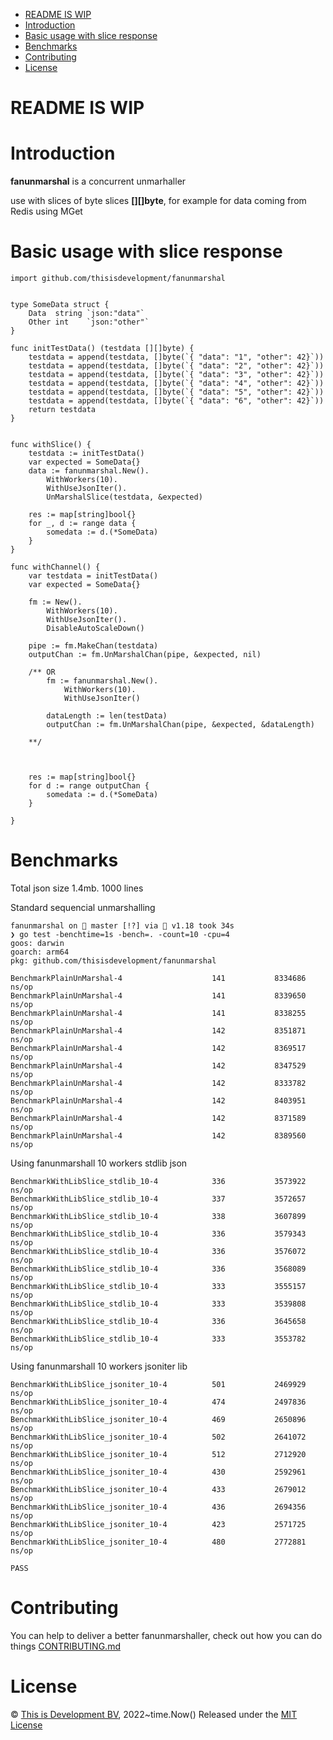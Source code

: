 - [README IS WIP](#readme-is-wip)
- [Introduction](#introduction)
- [Basic usage with slice response](#basic-usage-with-slice-response)
- [Benchmarks](#benchmarks)
- [Contributing](#contributing)
- [License](#license)

# README IS WIP 

# Introduction
**fanunmarshal** is a concurrent unmarhaller

use with slices of byte slices **[][]byte**, for example for data coming from Redis using MGet

# Basic usage with slice response
```
import github.com/thisisdevelopment/fanunmarshal


type SomeData struct {
	Data  string `json:"data"`
	Other int    `json:"other"`
}

func initTestData() (testdata [][]byte) {
	testdata = append(testdata, []byte(`{ "data": "1", "other": 42}`))
	testdata = append(testdata, []byte(`{ "data": "2", "other": 42}`))
	testdata = append(testdata, []byte(`{ "data": "3", "other": 42}`))
	testdata = append(testdata, []byte(`{ "data": "4", "other": 42}`))
	testdata = append(testdata, []byte(`{ "data": "5", "other": 42}`))
	testdata = append(testdata, []byte(`{ "data": "6", "other": 42}`))
	return testdata
}


func withSlice() {
    testdata := initTestData() 
	var expected = SomeData{}
	data := fanunmarshal.New().
		WithWorkers(10).
		WithUseJsonIter().
		UnMarshalSlice(testdata, &expected)

	res := map[string]bool{}
	for _, d := range data {
		somedata := d.(*SomeData)
	}
}

func withChannel() {
    var testdata = initTestData()
	var expected = SomeData{}

	fm := New().
		WithWorkers(10).
		WithUseJsonIter().
		DisableAutoScaleDown()

	pipe := fm.MakeChan(testdata)
	outputChan := fm.UnMarshalChan(pipe, &expected, nil)

    /** OR
    	fm := fanunmarshal.New().
	    	WithWorkers(10).
		    WithUseJsonIter()

        dataLength := len(testData)
    	outputChan := fm.UnMarshalChan(pipe, &expected, &dataLength)

    **/ 



	res := map[string]bool{}
	for d := range outputChan {
		somedata := d.(*SomeData)
	}

}
```




# Benchmarks

Total json size 1.4mb. 1000 lines

Standard sequencial unmarshalling

```
fanunmarshal on  master [!?] via 🐹 v1.18 took 34s 
❯ go test -benchtime=1s -bench=. -count=10 -cpu=4
goos: darwin
goarch: arm64
pkg: github.com/thisisdevelopment/fanunmarshal

BenchmarkPlainUnMarshal-4                    141           8334686 ns/op
BenchmarkPlainUnMarshal-4                    141           8339650 ns/op
BenchmarkPlainUnMarshal-4                    141           8338255 ns/op
BenchmarkPlainUnMarshal-4                    142           8351871 ns/op
BenchmarkPlainUnMarshal-4                    142           8369517 ns/op
BenchmarkPlainUnMarshal-4                    142           8347529 ns/op
BenchmarkPlainUnMarshal-4                    142           8333782 ns/op
BenchmarkPlainUnMarshal-4                    142           8403951 ns/op
BenchmarkPlainUnMarshal-4                    142           8371589 ns/op
BenchmarkPlainUnMarshal-4                    142           8389560 ns/op
```
Using fanunmarshall 10 workers stdlib json
```
BenchmarkWithLibSlice_stdlib_10-4            336           3573922 ns/op
BenchmarkWithLibSlice_stdlib_10-4            337           3572657 ns/op
BenchmarkWithLibSlice_stdlib_10-4            338           3607899 ns/op
BenchmarkWithLibSlice_stdlib_10-4            336           3579343 ns/op
BenchmarkWithLibSlice_stdlib_10-4            336           3576072 ns/op
BenchmarkWithLibSlice_stdlib_10-4            336           3568089 ns/op
BenchmarkWithLibSlice_stdlib_10-4            333           3555157 ns/op
BenchmarkWithLibSlice_stdlib_10-4            333           3539808 ns/op
BenchmarkWithLibSlice_stdlib_10-4            336           3645658 ns/op
BenchmarkWithLibSlice_stdlib_10-4            333           3553782 ns/op
```
Using fanunmarshall 10 workers jsoniter lib
```
BenchmarkWithLibSlice_jsoniter_10-4          501           2469929 ns/op
BenchmarkWithLibSlice_jsoniter_10-4          474           2497836 ns/op
BenchmarkWithLibSlice_jsoniter_10-4          469           2650896 ns/op
BenchmarkWithLibSlice_jsoniter_10-4          502           2641072 ns/op
BenchmarkWithLibSlice_jsoniter_10-4          512           2712920 ns/op
BenchmarkWithLibSlice_jsoniter_10-4          430           2592961 ns/op
BenchmarkWithLibSlice_jsoniter_10-4          433           2679012 ns/op
BenchmarkWithLibSlice_jsoniter_10-4          436           2694356 ns/op
BenchmarkWithLibSlice_jsoniter_10-4          423           2571725 ns/op
BenchmarkWithLibSlice_jsoniter_10-4          480           2772881 ns/op

PASS
```


# Contributing 
You can help to deliver a better fanunmarshaller, check out how you can do things [CONTRIBUTING.md](CONTRIBUTING.md)

# License 
© [This is Development BV](https://www.thisisdevelopment.nl), 2022~time.Now()
Released under the [MIT License](https://github.com/thisisdevelopment/fanunmarshal/blob/master/LICENSE)
